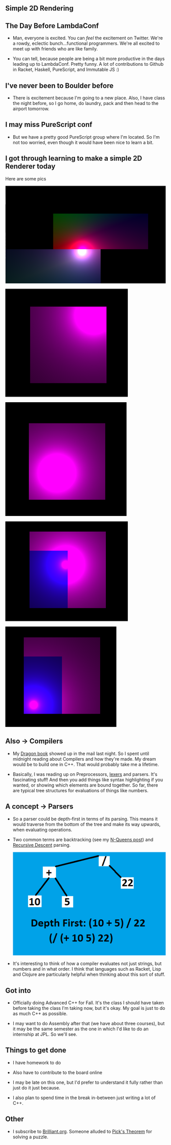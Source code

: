 ## Simple 2D Rendering

## The Day Before LambdaConf

- Man, everyone is excited. You can *feel* the excitement on Twitter.
  We're a rowdy, eclectic bunch...functional programmers. 
  We're all excited to meet up with friends who are like family.
  
- You can tell, because people are being a bit more productive in the days
  leading up to LambdaConf. Pretty funny. A lot of contributions to Github
  in Racket, Haskell, PureScript, and Immutable JS :)
  
## I've never been to Boulder before

- There is excitement because I'm going to a new place.
  Also, I have class the night before, so I go home, do laundry,
  pack and then head to the airport tomorrow. 
  
## I may miss PureScript conf

- But we have a pretty good PureScript group where I'm located.
  So I'm not too worried, even though it would have been nice to learn a bit.
  
## I got through learning to make a simple 2D Renderer today 

Here are some pics

![gp_001](/images/gp_001.png)

![gp_002](/images/gp_002.png)

![gp_003](/images/gp_003.png)

![gp_004](/images/gp_004.png)

![gp_005](/images/gp_005.png)

## Also -> Compilers

- My [Dragon book](https://en.wikipedia.org/wiki/Compilers:_Principles,_Techniques,_and_Tools) showed up in the mail last night. 
  So I spent until midnight reading about Compilers and how they're made.
  My dream would be to build one in C++. That would probably take me a lifetime. 
  
- Basically, I was reading up on Preprocessors, [lexers](https://en.wikipedia.org/wiki/Lexical_analysis) and parsers. 
  It's fascinating stuff! And then you add things like syntax highlighting if you wanted,
  or showing which elements are bound together. So far, there are typical tree structures
  for evaluations of things like numbers. 
  
## A concept -> Parsers

- So a parser could be depth-first in terms of its parsing. This means it would traverse from the bottom
  of the tree and make its way upwards, when evaluating operations.
  
- Two common terms are backtracking (see my [N-Queens post](https://kammitama5.github.io/Sunday-May-14th/)) and [Recursive Descent](https://en.wikipedia.org/wiki/Recursive_descent_parser) parsing.
  
  ![parseme](/images/parseme.png)
  
- It's interesting to think of how a compiler evaluates not just strings, but numbers
  and in what order. I think that languages such as Racket, Lisp and Clojure are particularly
  helpful when thinking about this sort of stuff. 
  
## Got into

- Officially doing Advanced C++ for Fall. It's the class I should have taken before
  taking the class I'm taking now, but it's okay. My goal is just to do as much C++
  as possible. 
 
 - I may want to do Assembly after that (we have about three courses), 
   but it may be the same semester as the one in which I'd like to do an internship at JPL.
   So we'll see. 
   
## Things to get done 

- I have homework to do 
- Also have to contribute to the board online 

- I may be late on this one, but I'd prefer to understand it fully rather than just do it 
  just because. 
  
- I also plan to spend time in the break in-between just writing a lot of C++. 
  
  
## Other

- I subscribe to [Brilliant.org](https://brilliant.org/explorations/algebra-fundamentals/?utm_medium=cpc&utm_source=google&utm_campaign=sitelink&utm_content=algebra_puzzles/?utm_medium=cpc&utm_source=search&utm_term=brilliant%20org&utm_content=&utm_campaign=brilliant_brand&ga_referrer=&gclid=CISsp_HwhtQCFQ9EfgodPSMFDA). Someone alluded to [Pick's Theorem](https://en.wikipedia.org/wiki/Pick%27s_theorem) for solving a puzzle.
  
  


